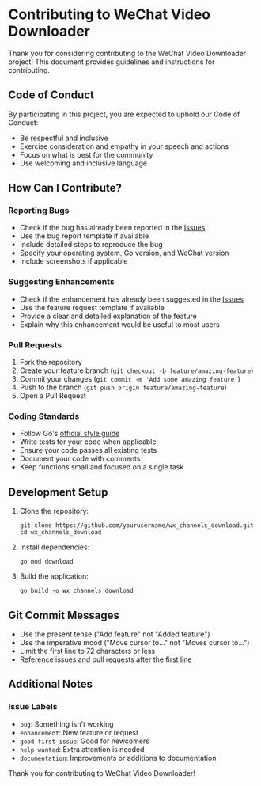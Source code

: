# Contributing to WeChat Video Downloader

Thank you for considering contributing to the WeChat Video Downloader project! This document provides guidelines and instructions for contributing.

## Code of Conduct

By participating in this project, you are expected to uphold our Code of Conduct:

- Be respectful and inclusive
- Exercise consideration and empathy in your speech and actions
- Focus on what is best for the community
- Use welcoming and inclusive language

## How Can I Contribute?

### Reporting Bugs

- Check if the bug has already been reported in the [Issues](https://github.com/yourusername/wx_channels_download/issues)
- Use the bug report template if available
- Include detailed steps to reproduce the bug
- Specify your operating system, Go version, and WeChat version
- Include screenshots if applicable

### Suggesting Enhancements

- Check if the enhancement has already been suggested in the [Issues](https://github.com/yourusername/wx_channels_download/issues)
- Use the feature request template if available
- Provide a clear and detailed explanation of the feature
- Explain why this enhancement would be useful to most users

### Pull Requests

1. Fork the repository
2. Create your feature branch (`git checkout -b feature/amazing-feature`)
3. Commit your changes (`git commit -m 'Add some amazing feature'`)
4. Push to the branch (`git push origin feature/amazing-feature`)
5. Open a Pull Request

### Coding Standards

- Follow Go's [official style guide](https://github.com/golang/go/wiki/CodeReviewComments)
- Write tests for your code when applicable
- Ensure your code passes all existing tests
- Document your code with comments
- Keep functions small and focused on a single task

## Development Setup

1. Clone the repository:
   ```
   git clone https://github.com/yourusername/wx_channels_download.git
   cd wx_channels_download
   ```

2. Install dependencies:
   ```
   go mod download
   ```

3. Build the application:
   ```
   go build -o wx_channels_download
   ```

## Git Commit Messages

- Use the present tense ("Add feature" not "Added feature")
- Use the imperative mood ("Move cursor to..." not "Moves cursor to...")
- Limit the first line to 72 characters or less
- Reference issues and pull requests after the first line

## Additional Notes

### Issue Labels

- `bug`: Something isn't working
- `enhancement`: New feature or request
- `good first issue`: Good for newcomers
- `help wanted`: Extra attention is needed
- `documentation`: Improvements or additions to documentation

Thank you for contributing to WeChat Video Downloader! 
